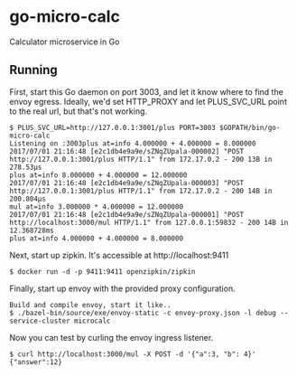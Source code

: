 # go-micro-calc
Calculator microservice in Go

## Running

First, start this Go daemon on port 3003, and let it know where to find the envoy egress.  Ideally, we'd set HTTP\_PROXY and let PLUS\_SVC\_URL point to the real url, but that's not working.

```
$ PLUS_SVC_URL=http://127.0.0.1:3001/plus PORT=3003 $GOPATH/bin/go-micro-calc 
Listening on :3003plus at=info 4.000000 + 4.000000 = 8.000000
2017/07/01 21:16:48 [e2c1db4e9a9e/sZNqZUpala-000002] "POST http://127.0.0.1:3001/plus HTTP/1.1" from 172.17.0.2 - 200 13B in 278.53µs
plus at=info 8.000000 + 4.000000 = 12.000000
2017/07/01 21:16:48 [e2c1db4e9a9e/sZNqZUpala-000003] "POST http://127.0.0.1:3001/plus HTTP/1.1" from 172.17.0.2 - 200 14B in 200.804µs
mul at=info 3.000000 * 4.000000 = 12.000000
2017/07/01 21:16:48 [e2c1db4e9a9e/sZNqZUpala-000001] "POST http://localhost:3000/mul HTTP/1.1" from 127.0.0.1:59832 - 200 14B in 12.368728ms
plus at=info 4.000000 + 4.000000 = 8.000000
```

Next, start up zipkin.  It's accessible at http://localhost:9411

```
$ docker run -d -p 9411:9411 openzipkin/zipkin
```

Finally, start up envoy with the provided proxy configuration.

```
Build and compile envoy, start it like..
$ ./bazel-bin/source/exe/envoy-static -c envoy-proxy.json -l debug --service-cluster microcalc
```

Now you can test by curling the envoy ingress listener.

```
$ curl http://localhost:3000/mul -X POST -d '{"a":3, "b": 4}'
{"answer":12}
```